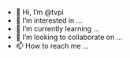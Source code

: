 - 👋 Hi, I’m @tvpi
- 👀 I’m interested in ...
- 🌱 I’m currently learning ...
- 💞️ I’m looking to collaborate on ...
- 📫 How to reach me ...

<!---
tvpi/tvpi is a ✨ special ✨ repository because its `README.md` (this file) appears on your GitHub profile.
You can click the Preview link to take a look at your changes.
--->
